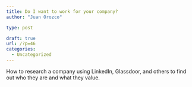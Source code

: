 ```yaml
---
title: Do I want to work for your company?
author: "Juan Orozco"

type: post

draft: true
url: /?p=46
categories:
  - Uncategorized
---
```


How to research a company using LinkedIn, Glassdoor, and others to find out who they are and what they value.
